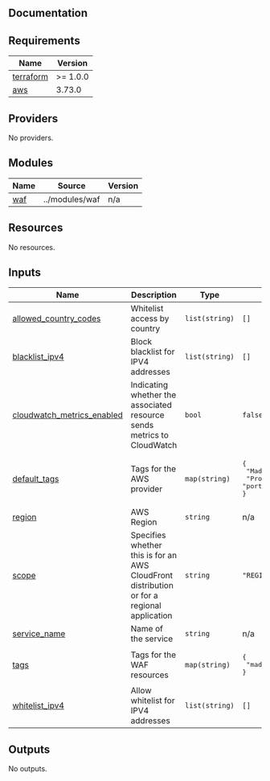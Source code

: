 ## Documentation

<!-- BEGINNING OF PRE-COMMIT-TERRAFORM DOCS HOOK -->
## Requirements

| Name | Version |
|------|---------|
| <a name="requirement_terraform"></a> [terraform](#requirement\_terraform) | >= 1.0.0 |
| <a name="requirement_aws"></a> [aws](#requirement\_aws) | 3.73.0 |

## Providers

No providers.

## Modules

| Name | Source | Version |
|------|--------|---------|
| <a name="module_waf"></a> [waf](#module\_waf) | ../modules/waf | n/a |

## Resources

No resources.

## Inputs

| Name | Description | Type | Default | Required |
|------|-------------|------|---------|:--------:|
| <a name="input_allowed_country_codes"></a> [allowed\_country\_codes](#input\_allowed\_country\_codes) | Whitelist access by country | `list(string)` | `[]` | no |
| <a name="input_blacklist_ipv4"></a> [blacklist\_ipv4](#input\_blacklist\_ipv4) | Block blacklist for IPV4 addresses | `list(string)` | `[]` | no |
| <a name="input_cloudwatch_metrics_enabled"></a> [cloudwatch\_metrics\_enabled](#input\_cloudwatch\_metrics\_enabled) | Indicating whether the associated resource sends metrics to CloudWatch | `bool` | `false` | no |
| <a name="input_default_tags"></a> [default\_tags](#input\_default\_tags) | Tags for the AWS provider | `map(string)` | <pre>{<br>  "Made-By": "terraform",<br>  "Project": "portefaix"<br>}</pre> | no |
| <a name="input_region"></a> [region](#input\_region) | AWS Region | `string` | n/a | yes |
| <a name="input_scope"></a> [scope](#input\_scope) | Specifies whether this is for an AWS CloudFront distribution or for a regional application | `string` | `"REGIONAL"` | no |
| <a name="input_service_name"></a> [service\_name](#input\_service\_name) | Name of the service | `string` | n/a | yes |
| <a name="input_tags"></a> [tags](#input\_tags) | Tags for the WAF resources | `map(string)` | <pre>{<br>  "made-by": "terraform"<br>}</pre> | no |
| <a name="input_whitelist_ipv4"></a> [whitelist\_ipv4](#input\_whitelist\_ipv4) | Allow whitelist for IPV4 addresses | `list(string)` | `[]` | no |

## Outputs

No outputs.
<!-- END OF PRE-COMMIT-TERRAFORM DOCS HOOK -->
